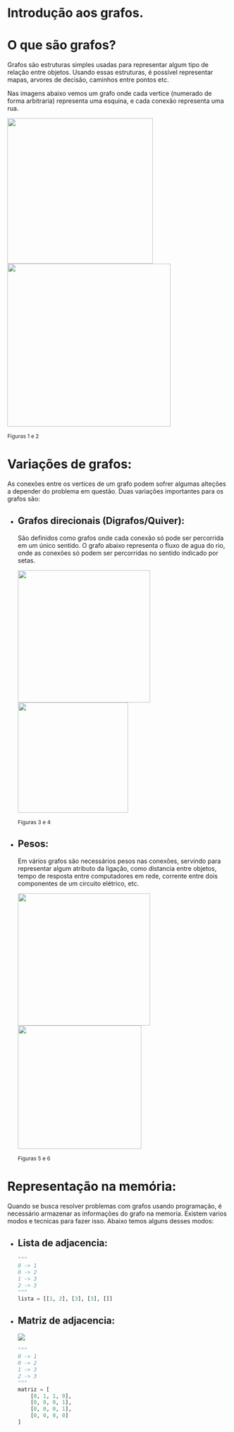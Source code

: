 # Introdução aos grafos.
# O que são grafos?
Grafos são estruturas simples usadas para representar algum tipo de relação entre objetos.
Usando essas estruturas, é possível representar mapas, arvores de decisão, caminhos entre pontos etc.

Nas imagens abaixo vemos um grafo onde cada vertice (numerado de forma arbitraria) representa uma esquina, e cada conexão representa uma rua.
<p>
    <img src="assets/mapa_cidade.png" width="330px">
    <img src="assets/grafo_cidade.png" width="370px">
    <p style="font-size: 12px;">Figuras 1 e 2<p>
</p>

# Variações de grafos:
As conexões entre os vertices de um grafo podem sofrer algumas alteções a depender do problema em questão. Duas variações importantes para os grafos são:
- ## Grafos direcionais (Digrafos/Quiver):
    <p>São definidos como grafos onde cada conexão só pode ser percorrida em um único sentido.
    O grafo abaixo representa o fluxo de agua do rio, onde as conexões só podem ser percorridas no sentido indicado por setas.<p>
    <p>
    <img src="assets/rio.png" width="300px">
    <img src="assets/grafo_rio.png" width="250px">
    <p style="font-size: 12px;">Figuras 3 e 4<p>
    </p>
- ## Pesos:
    <p>Em vários grafos são necessários pesos nas conexões, servindo para representar algum atributo da ligação, como distancia entre objetos, tempo de resposta entre computadores em rede, corrente entre dois componentes de um circuito elétrico, etc.</p>
    <p>
    <img src="assets/ilhas.png" width="300px">
    <img src="assets/grafo_ilhas.png" width="280px">
    <p style="font-size: 12px;">Figuras 5 e 6<p>
    </p>

# Representação na memória:
Quando se busca resolver problemas com grafos usando programação, é necessário armazenar as informações do grafo na memoria. Existem varios modos e tecnicas para fazer isso. Abaixo temos alguns desses modos:

- ## Lista de adjacencia:
    ``` python
    """
    0 -> 1
    0 -> 2
    1 -> 3
    2 -> 3
    """
    lista = [[1, 2], [3], [3], []]
    ```

- ## Matriz de adjacencia:
    <img src="assets/svg/grafo_rio_matriz.svg">
    
    ``` python
    """
    0 -> 1
    0 -> 2
    1 -> 3
    2 -> 3
    """
    matriz = [
        [0, 1, 1, 0],
        [0, 0, 0, 1],
        [0, 0, 0, 1],
        [0, 0, 0, 0]
    ]
    ```